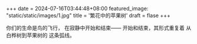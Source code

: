 +++
date = 2024-07-16T03:44:48+08:00
featured_image: "static/static/images/1.jpg"
title = '繁花中的苹果树'
draft = flase
+++

你们的生命是鸟的飞行，
在寂静中开始和结束——
开始和结束，其形式重复着
从白桦树到苹果树的
这条弧线。
